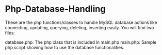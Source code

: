 # Php-Database-Handling

These are the php functions/classes to handle MySQL database actions like connecting, updating, querying, deleting, inserting easily. You will find two files:

database.php: The php class that is included in main.php
main.php: Sample php script showing how to use the database functionalities. 
